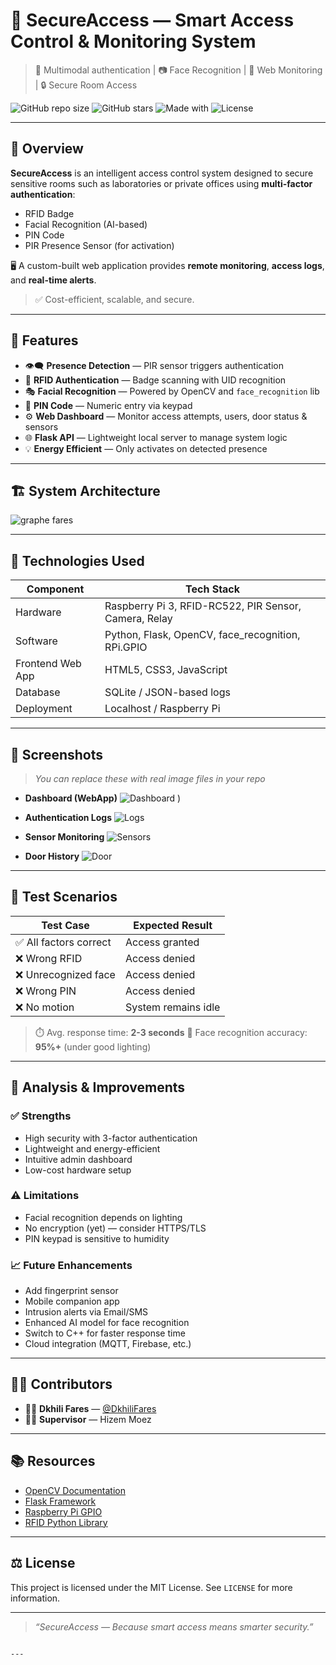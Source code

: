 
# 🔐 SecureAccess — Smart Access Control & Monitoring System

> 🧠 Multimodal authentication | 📷 Face Recognition | 📱 Web Monitoring | 🔒 Secure Room Access

![GitHub repo size](https://img.shields.io/github/repo-size/DkhiliFares/SecureAccess)
![GitHub stars](https://img.shields.io/github/stars/DkhiliFares/SecureAccess?style=social)
![Made with](https://img.shields.io/badge/Made%20with-Python%20%26%20Flask-blue)
![License](https://img.shields.io/github/license/DkhiliFares/SecureAccess)

---

## 🧭 Overview

**SecureAccess** is an intelligent access control system designed to secure sensitive rooms such as laboratories or private offices using **multi-factor authentication**:

- RFID Badge
- Facial Recognition (AI-based)
- PIN Code
- PIR Presence Sensor (for activation)

🖥 A custom-built web application provides **remote monitoring**, **access logs**, and **real-time alerts**.

> ✅ Cost-efficient, scalable, and secure.

---

## 🧠 Features

- 👁️‍🗨️ **Presence Detection** — PIR sensor triggers authentication
- 🧾 **RFID Authentication** — Badge scanning with UID recognition
- 🎭 **Facial Recognition** — Powered by OpenCV and `face_recognition` lib
- 🔐 **PIN Code** — Numeric entry via keypad
- ⚙️ **Web Dashboard** — Monitor access attempts, users, door status & sensors
- 🌐 **Flask API** — Lightweight local server to manage system logic
- 💡 **Energy Efficient** — Only activates on detected presence

---

## 🏗️ System Architecture
![graphe fares ](https://github.com/user-attachments/assets/bdc66664-6197-4763-a59f-70c612f0825f)


---

## 🚀 Technologies Used

| Component        | Tech Stack                                            |
| ---------------- | ----------------------------------------------------- |
| Hardware         | Raspberry Pi 3, RFID-RC522, PIR Sensor, Camera, Relay |
| Software         | Python, Flask, OpenCV, face\_recognition, RPi.GPIO    |
| Frontend Web App | HTML5, CSS3, JavaScript                               |
| Database         | SQLite / JSON-based logs                              |
| Deployment       | Localhost / Raspberry Pi                              |

---

## 📸 Screenshots

> *You can replace these with real image files in your repo*

* **Dashboard (WebApp)**
  ![Dashboard](![image](https://github.com/user-attachments/assets/f724d3be-4b12-4af5-9e94-395cb64001f5)
)
)

* **Authentication Logs**
  ![Logs](![image](https://github.com/user-attachments/assets/61f8659a-ddb4-4373-80dd-67f719cdfdd2)
)

* **Sensor Monitoring**
  ![Sensors](./screenshots/sensors.png)

* **Door History**
  ![Door](./screenshots/door.png)

---

## 🧪 Test Scenarios

| Test Case             | Expected Result     |
| --------------------- | ------------------- |
| ✅ All factors correct | Access granted      |
| ❌ Wrong RFID          | Access denied       |
| ❌ Unrecognized face   | Access denied       |
| ❌ Wrong PIN           | Access denied       |
| ❌ No motion           | System remains idle |

> ⏱️ Avg. response time: **2-3 seconds**
> 🎯 Face recognition accuracy: **95%+** (under good lighting)

---

## 🔬 Analysis & Improvements

### ✅ Strengths

* High security with 3-factor authentication
* Lightweight and energy-efficient
* Intuitive admin dashboard
* Low-cost hardware setup

### ⚠️ Limitations

* Facial recognition depends on lighting
* No encryption (yet) — consider HTTPS/TLS
* PIN keypad is sensitive to humidity

### 📈 Future Enhancements

* Add fingerprint sensor
* Mobile companion app
* Intrusion alerts via Email/SMS
* Enhanced AI model for face recognition
* Switch to C++ for faster response time
* Cloud integration (MQTT, Firebase, etc.)

---

## 🧑‍💻 Contributors

* 👨‍🎓 **Dkhili Fares** — [@DkhiliFares](https://github.com/DkhiliFares)
* 👨‍🏫 **Supervisor** — Hizem Moez

---

## 📚 Resources

* [OpenCV Documentation](https://docs.opencv.org/)
* [Flask Framework](https://flask.palletsprojects.com/)
* [Raspberry Pi GPIO](https://www.raspberrypi.org/documentation)
* [RFID Python Library](https://pypi.org/project/mfRC522)

---

## ⚖️ License

This project is licensed under the MIT License. See `LICENSE` for more information.

---

> *“SecureAccess — Because smart access means smarter security.”*

```

---

